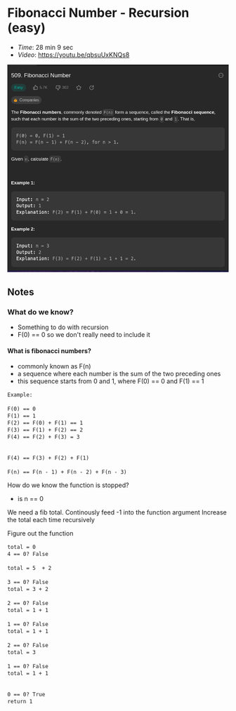 # Fibonacci Number - Recursion (easy)

- *Time*: 28 min 9 sec
- *Video*: https://youtu.be/qbsuUxKNQs8

![question image](img/image0.png)

## Notes


### What do we know?

- Something to do with recursion
- F(0) == 0 so we don't really need to include it

#### What is fibonacci numbers?
- commonly known as F(n)
- a sequence where each number is the sum of the two preceding ones
- this sequence starts from 0 and 1, where F(0) == 0 and F(1) == 1


```
Example:

F(0) == 0
F(1) == 1
F(2) == F(0) + F(1) == 1
F(3) == F(1) + F(2) == 2
F(4) == F(2) + F(3) = 3


F(4) == F(3) + F(2) + F(1)

F(n) == F(n - 1) + F(n - 2) + F(n - 3)
```

How do we know the function is stopped?
- is n == 0




We need a fib total.
Continously feed -1 into the function argument
Increase the total each time recursively 

Figure out the function

```python3
total = 0
4 == 0? False

total = 5  + 2

3 == 0? False
total = 3 + 2

2 == 0? False 
total = 1 + 1

1 == 0? False
total = 1 + 1

2 == 0? False
total = 3

1 == 0? False 
total = 1 + 1


0 == 0? True
return 1
```










